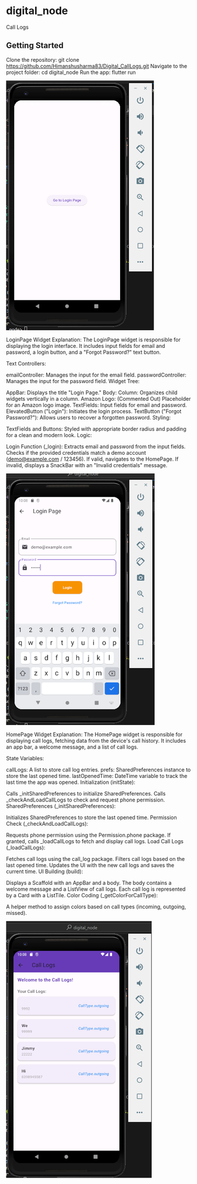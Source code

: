 # digital_node

Call Logs

## Getting Started

Clone the repository: 
git clone https://github.com/Himanshusharma83/Digital_CallLogs.git
Navigate to the project folder:
cd digital_node
Run the app: flutter run





![Your Image Alt Text](assets/ScreenshotLogin.png)

LoginPage Widget Explanation:
The LoginPage widget is responsible for displaying the login interface. It includes input fields for email and password, a login button, and a "Forgot Password?" text button.

Text Controllers:

emailController: Manages the input for the email field.
passwordController: Manages the input for the password field.
Widget Tree:

AppBar: Displays the title "Login Page."
Body:
Column: Organizes child widgets vertically in a column.
Amazon Logo: (Commented Out) Placeholder for an Amazon logo image.
TextFields: Input fields for email and password.
ElevatedButton ("Login"): Initiates the login process.
TextButton ("Forgot Password?"): Allows users to recover a forgotten password.
Styling:

TextFields and Buttons: Styled with appropriate border radius and padding for a clean and modern look.
Logic:

Login Function (_login):
Extracts email and password from the input fields.
Checks if the provided credentials match a demo account (demo@example.com / 123456).
If valid, navigates to the HomePage.
If invalid, displays a SnackBar with an "Invalid credentials" message.

![Your Image Alt Text](assets/ScreenshotLoginPass.png)


HomePage Widget Explanation:
The HomePage widget is responsible for displaying call logs, fetching data from the device's call history. It includes an app bar, a welcome message, and a list of call logs.

State Variables:

callLogs: A list to store call log entries.
prefs: SharedPreferences instance to store the last opened time.
lastOpenedTime: DateTime variable to track the last time the app was opened.
Initialization (initState):

Calls _initSharedPreferences to initialize SharedPreferences.
Calls _checkAndLoadCallLogs to check and request phone permission.
SharedPreferences (_initSharedPreferences):

Initializes SharedPreferences to store the last opened time.
Permission Check (_checkAndLoadCallLogs):

Requests phone permission using the Permission.phone package.
If granted, calls _loadCallLogs to fetch and display call logs.
Load Call Logs (_loadCallLogs):

Fetches call logs using the call_log package.
Filters call logs based on the last opened time.
Updates the UI with the new call logs and saves the current time.
UI Building (build):

Displays a Scaffold with an AppBar and a body.
The body contains a welcome message and a ListView of call logs.
Each call log is represented by a Card with a ListTile.
Color Coding (_getColorForCallType):

A helper method to assign colors based on call types (incoming, outgoing, missed).

![Your Image Alt Text](assets/Homepage.png)
